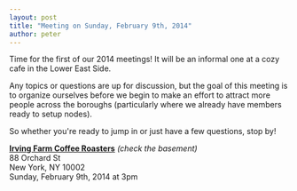 ```yaml
---
layout: post
title: "Meeting on Sunday, February 9th, 2014"
author: peter
---
```


Time for the first of our 2014 meetings! It will be an informal one at a cozy cafe in the Lower East Side.

Any topics or questions are up for discussion, but the goal of this meeting is to organize ourselves before we begin to make an effort
to attract more people across the boroughs (particularly where we already have members ready to setup nodes).

So whether you're ready to jump in or just have a few questions, stop by!

__[Irving Farm Coffee Roasters](https://www.google.com/maps/place/Irving+Farm+Coffee+Roasters/@40.7179886,-73.9902479,17z/data=!3m1!4b1!4m2!3m1!1s0x89c259873f0067c1:0x5aede67045aa029f)__
_(check the basement)_<br>
88 Orchard St<br>
New York, NY 10002<br>
Sunday, February 9th, 2014 at 3pm
